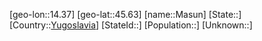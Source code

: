 ﻿---
location: [45.63,14.37]
type: City
tags:
- geo/City


SpocWebEntityId: 32343
isDeleted: false
confidential: public

---
[geo-lon::14.37]
[geo-lat::45.63]
[name::Masun]
[State::]
[Country::[Yugoslavia](geo/Continent/Europe/Yugoslavia.md)]
[StateId::]
[Population::]
[Unknown::]


